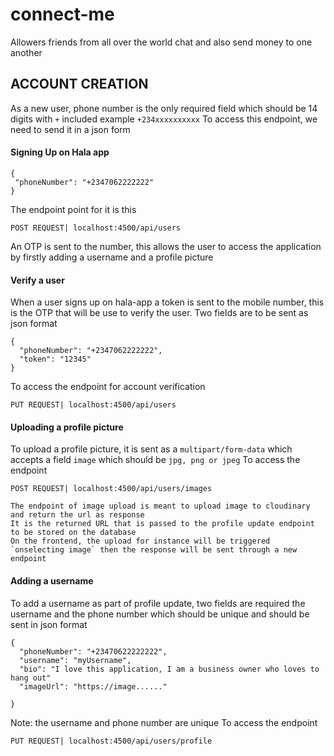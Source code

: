 # connect-me
Allowers friends from all over the world chat and also send money to one another


## ACCOUNT CREATION
 As a new user, phone number is the only required field which should be 14 digits with `+` included 
 example `+234xxxxxxxxxx`
 To access this endpoint, we need to send it in a json form 
#### Signing Up on Hala app
 ```
{
  "phoneNumber": "+2347062222222"
}
```
The endpoint point for it is this 
```
POST REQUEST| localhost:4500/api/users
```
An OTP is sent to the number, this allows the user to access the application by firstly adding a username and a profile picture

#### Verify a user
When a user signs up on hala-app a token is sent to the mobile number, this is the OTP that will be use to verify the user. Two fields are to be sent as json format 
```
{
  "phoneNumber": "+2347062222222",
  "token": "12345"
}
```

To access the endpoint for account verification 
```
PUT REQUEST| localhost:4500/api/users
```
#### Uploading a profile picture
To upload a profile picture, it is sent as a `multipart/form-data` which accepts a field `image` which should be `jpg, png or jpeg`
To access the endpoint 
```
POST REQUEST| localhost:4500/api/users/images

The endpoint of image upload is meant to upload image to cloudinary and return the url as response
It is the returned URL that is passed to the profile update endpoint to be stored on the database
On the frontend, the upload for instance will be triggered `onselecting image` then the response will be sent through a new endpoint
```
#### Adding a username
To add a username as part of profile update, two fields are required the username and the phone number which should be unique and should be sent in json format
```
{
  "phoneNumber": "+23470622222222",
  "username": "myUsername",
  "bio": "I love this application, I am a business owner who loves to hang out"
  "imageUrl": "https://image......"

}
```
Note: the username and phone number are unique
To access the endpoint 
```
PUT REQUEST| localhost:4500/api/users/profile
```
